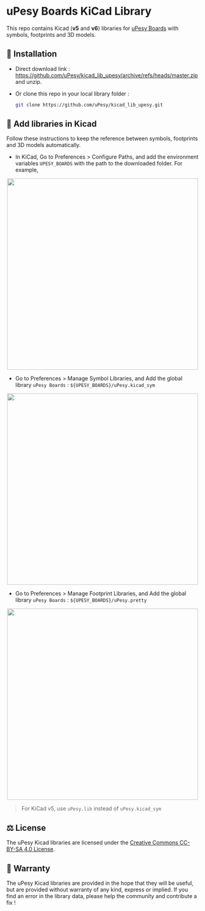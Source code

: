 # uPesy Boards KiCad Library

This repo contains Kicad (**v5** and **v6**) libraries for [uPesy Boards](https://www.upesy.com/) with symbols, footprints and 3D models.


## 💾 Installation

- Direct download link : https://github.com/uPesy/kicad_lib_upesy/archive/refs/heads/master.zip and unzip.

- Or clone this repo in your local library folder : 
    ```bash
    git clone https://github.com/uPesy/kicad_lib_upesy.git
    ```


## 🔗 Add libraries in Kicad
Follow these instructions to keep the reference between symbols, footprints and 3D models automatically.

- In KiCad, Go to Preferences > Configure Paths, and add the environment variables `UPESY_BOARDS` with the path to the downloaded folder. For example, 

<p align="center">
  <img src="https://raw.githubusercontent.com/uPesy/easyeda2kicad.py/master/assets/add_env_path_kicad.png" width="500">
</p>

- Go to Preferences > Manage Symbol Libraries, and Add the global library `uPesy Boards` : `${UPESY_BOARDS}/uPesy.kicad_sym`

<p align="center">
  <img src="https://raw.githubusercontent.com/uPesy/easyeda2kicad.py/master/assets/add_symbol_path.png" width="500">
</p>

- Go to Preferences > Manage Footprint Libraries, and Add the global library `uPesy Boards` : `${UPESY_BOARDS}/uPesy.pretty`

<p align="center">
  <img src="https://raw.githubusercontent.com/uPesy/easyeda2kicad.py/master/assets/add_footprint_path.png" width="500">
</p>

> For KiCad v5, use `uPesy.lib` instead of `uPesy.kicad_sym`

## ⚖️ License

The uPesy Kicad libraries are licensed under the [Creative Commons CC-BY-SA 4.0 License](https://creativecommons.org/licenses/by-sa/4.0/legalcode).

## 🔧 Warranty

The uPesy Kicad libraries are provided in the hope that they will be useful, but are provided without warranty of any kind, express or implied.
If you find an error in the library data, please help the community and contribute a fix !